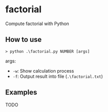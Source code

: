 # factorial
Compute factorial with Python

## How to use

`> python .\factorial.py NUMBER [args]`

args:
- `-w`: Show calculation process
- `-f`: Output result into file (`.\factorial.txt`)

## Examples

TODO
